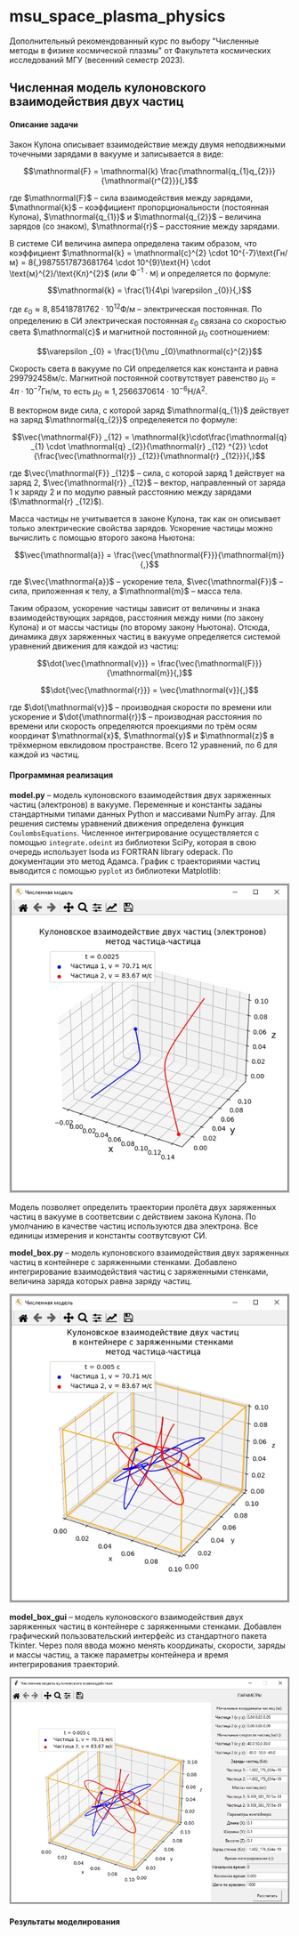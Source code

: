 # msu_space_plasma_physics

Дополнительный рекомендованный курс по выбору "Численные методы в физике космической плазмы" от Факультета космических исследований МГУ (весенний семестр 2023).

## Численная модель кулоновского взаимодействия двух частиц

#### Описание задачи

Закон Кулона описывает взаимодействие между двумя неподвижными точечными зарядами в вакууме и записывается в виде:

$$\mathnormal{F} = \mathnormal{k} \frac{\mathnormal{q_{1}q_{2}}}{\mathnormal{r^{2}}}{,}$$

где $\mathnormal{F}$ – сила взаимодействия между зарядами, $\mathnormal{k}$ – коэффициент пропорциональности (постоянная Кулона), $\mathnormal{q_{1}}$ и $\mathnormal{q_{2}}$ – величина зарядов (со знаком), $\mathnormal{r}$ – расстояние между зарядами.

В системе СИ величина ампера определена таким образом, что коэффициент $\mathnormal{k} = \mathnormal{c}^{2} \cdot 10^{-7}\text{Гн/м} = 8{,}9875517873681764 \cdot 10^{9}\text{Н} \cdot \text{м}^{2}/\text{Кл}^{2}$ (или $\text{Ф}^{-1} \cdot \text{м}$) и определяется по формуле:

$$\mathnormal{k} = \frac{1}{4\pi \varepsilon _{0}}{,}$$

где $\varepsilon _{0} \approx 8{,}85418781762 \cdot 10^{12} \text{Ф/м}$ – электрическая постоянная. По определению в СИ электрическая постоянная $\varepsilon _{0}$ связана со скоростью света $\mathnormal{c}$ и магнитной постоянной $\mu _{0}$ соотношением:

$$\varepsilon _{0} = \frac{1}{\mu _{0}\mathnormal{c}^{2}}$$

Скорость света в вакууме по СИ определяется как константа и равна $299792458 \text{м/с}$. Магнитной постоянной соотвутствует равенство $\mu _{0} = 4 \pi \cdot 10^{-7}\text{Гн/м}$, то есть $\mu _{0} \approx 1{,}2566370614 \cdot 10^{-6}\text{Н/А}^{2}$.

В векторном виде сила, с которой заряд $\mathnormal{q_{1}}$ действует на заряд $\mathnormal{q_{2}}$ определеяется по формуле:

$$\vec{\mathnormal{F}} _{12} = \mathnormal{k}\cdot\frac{\mathnormal{q} _{1} \cdot \mathnormal{q} _{2}}{\mathnormal{r} _{12} ^{2}} \cdot {\frac{\vec{\mathnormal{r}} _{12}}{\mathnormal{r} _{12}}}{,}$$

где $\vec{\mathnormal{F}} _{12}$ – сила, с которой заряд 1 действует на заряд 2, $\vec{\mathnormal{r}} _{12}$ –  вектор, направленный от заряда 1 к заряду 2 и по модулю равный расстоянию между зарядами ($\mathnormal{r} _{12}$). 

Масса частицы не учитывается в законе Кулона, так как он описывает только электрические свойства зарядов. Ускорение частицы можно вычислить с помощью второго закона Ньютона:

$$\vec{\mathnormal{a}} = \frac{\vec{\mathnormal{F}}}{\mathnormal{m}}{,}$$

где $\vec{\mathnormal{a}}$ – ускорение тела, $\vec{\mathnormal{F}}$ – сила, приложенная к телу, а $\mathnormal{m}$ – масса тела.

Таким образом, ускорение частицы зависит от величины и знака взаимодействующих зарядов, расстояния между ними (по закону Кулона) и от массы частицы (по второму закону Ньютона). Отсюда, динамика двух заряженных частиц в вакууме определяется системой уравнений движения для каждой из частиц:

$$\dot{\vec{\mathnormal{v}}} = \frac{\vec{\mathnormal{F}}}{\mathnormal{m}}{,}$$

$$\dot{\vec{\mathnormal{r}}} = \vec{\mathnormal{v}}{,}$$

где $\dot{\mathnormal{v}}$ – производная скорости по времени или ускорение и $\dot{\mathnormal{r}}$ – производная расстояния по времени или скорость определяются проекциями по трём осям координат $\mathnormal{x}$, $\mathnormal{y}$ и $\mathnormal{z}$ в трёхмерном евклидовом пространстве. Всего 12 уравнений, по 6 для каждой из частиц.

#### Программная реализация

**model.py** – модель кулоновского взаимодействия двух заряженных частиц (электронов) в вакууме. Переменные и константы заданы стандартными типами данных Python и массивами NumPy array. Для решения системы уравнений движения определена функция `CoulombsEquations`. Численное интегрирование осуществляется с помощью `integrate.odeint` из библиотеки SciPy, которая в свою очередь использует lsoda из FORTRAN library odepack. По документации это метод Адамса. График с траекториями частиц выводится с помощью `pyplot` из библиотеки Matplotlib:

![Скриншот model.py](/images/screen_model.jpg "Траектории движения двух электронов")

Модель позволяет определить траектории пролёта двух заряженных частиц в вакууме в соответсвии с действием закона Кулона. По умолчанию в качестве частиц используются два электрона. Все единицы измерения и константы соотвутсвуют СИ.

**model_box.py** – модель кулоновского взаимодействия двух заряженных частиц в контейнере с заряженными стенками. Добавлено интегрирование взаимодействия частиц с заряженными стенками, величина заряда которых равна заряду частиц.

![Скриншот model_box.py](/images/screen_model_box.jpg "Траектории движения двух частиц в контейнере с заряженными стенками")

**model_box_gui** – модель кулоновского взаимодействия двух заряженных частиц в контейнере с заряженными стенками. Добавлен графический пользовательский интерфейс из стандартного пакета Tkinter. Через поля ввода можно менять координаты, скорости, заряды и массы частиц, а также параметры контейнера и время интегрирования траекторий.

![Скриншот model_box_gui.py](/images/screen_model_box_gui.jpg "Траектории движения двух частиц в контейнере с заряженными стенками")

#### Результаты моделирования